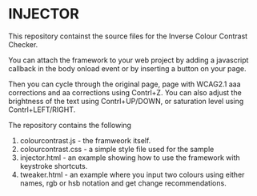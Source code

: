 # INJECTOR

This repository containst the source files for the Inverse Colour Contrast Checker.

You can attach the framework to your web project by adding a javascript callback in the body onload event or by inserting a button on your page.

Then you can cycle through the original page, page with WCAG2.1 aaa corrections and aa corrections using Contrl+Z. You can also adjust the brightness of the text using Contrl+UP/DOWN, or saturation level using Contrl+LEFT/RIGHT.

The repository contains the following
1. colourcontrast.js - the framweork itself.
2. colourcontrast.css - a simple style file used for the sample
3. injector.html - an example showing how to use the framework with keystroke shortcuts.
4. tweaker.html - an example where you input two colours using either names, rgb or hsb notation and get change recommendations.
